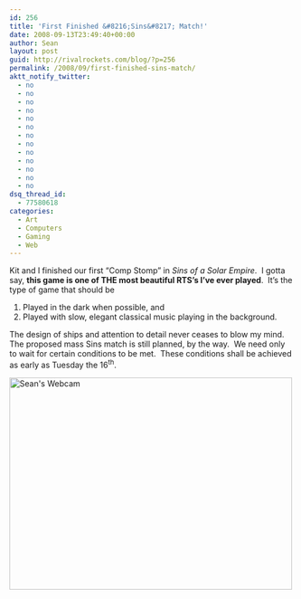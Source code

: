 ```yaml
---
id: 256
title: 'First Finished &#8216;Sins&#8217; Match!'
date: 2008-09-13T23:49:40+00:00
author: Sean
layout: post
guid: http://rivalrockets.com/blog/?p=256
permalink: /2008/09/first-finished-sins-match/
aktt_notify_twitter:
  - no
  - no
  - no
  - no
  - no
  - no
  - no
  - no
  - no
  - no
  - no
  - no
  - no
dsq_thread_id:
  - 77580618
categories:
  - Art
  - Computers
  - Gaming
  - Web
---
```

Kit and I finished our first &#8220;Comp Stomp&#8221; in _Sins of a Solar Empire_.  I gotta say, **this game is one of THE most beautiful RTS&#8217;s I&#8217;ve ever played**.  It&#8217;s the type of game that should be

  1. Played in the dark when possible, and
  2. Played with slow, elegant classical music playing in the background.

The design of ships and attention to detail never ceases to blow my mind.  The proposed mass Sins match is still planned, by the way.  We need only to wait for certain conditions to be met.  These conditions shall be achieved as early as Tuesday the 16<sup>th</sup>.

<span class="tt-flickr tt-flickr-Medium"><img src="http://farm4.static.flickr.com/3005/2857294894_ff8b384f64.jpg" border="0" alt="Sean's Webcam" width="500" height="375" /></span>